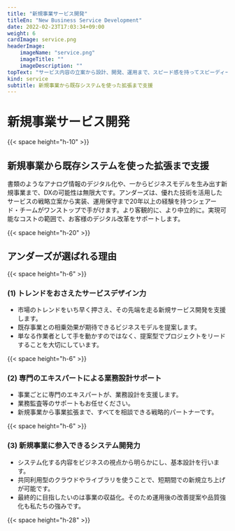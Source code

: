 ```yaml
---
title: "新規事業サービス開発"
titleEn: "New Business Service Development"
date: 2022-02-23T17:03:34+09:00
weight: 6
cardImage: service.png
headerImage:
    imageName: "service.png"
    imageTitle: ""
    imageDescription: ""
topText: "サービス内容の立案から設計、開発、運用まで、スピード感を持ってスピーディーに新規事業サービスの立ち上げをサポートします。"
kind: service
subtitle: 新規事業から既存システムを使った拡張まで支援
---
```


# 新規事業サービス開発　

{{< space height="h-10" >}}

## 新規事業から既存システムを使った拡張まで支援   
書類のようなアナログ情報のデジタル化や、一からビジネスモデルを生み出す新規事業まで、DXの可能性は無限大です。アンダーズは、優れた技術を活用したサービスの戦略立案から実装、運用保守まで20年以上の経験を持つシェアード・チームがワンストップで手がけます。より客観的に、より中立的に。実現可能なコストの範囲で、お客様のデジタル改革をサポートします。

{{< space height="h-20" >}}

## アンダーズが選ばれる理由

{{< space height="h-6" >}}

### (1)	トレンドをおさえたサービスデザイン力

* 市場のトレンドをいち早く押さえ、その先端を走る新規サービス開発を支援します。
* 既存事業との相乗効果が期待できるビジネスモデルを提案します。
* 単なる作業者として手を動かすのではなく、提案型でプロジェクトをリードすることを大切にしています。

{{< space height="h-6" >}}

### (2)	専門のエキスパートによる業務設計サポート

* 事業ごとに専門のエキスパートが、業務設計を支援します。
* 業務監査等のサポートもお任せください。
* 新規事業から事業拡張まで、すべてを相談できる戦略的パートナーです。

{{< space height="h-6" >}}

### (3)	新規事業に参入できるシステム開発力

* システム化する内容をビジネスの視点から明らかにし、基本設計を行います。
* 共同利用型のクラウドやライブラリを使うことで、短期間での新規立ち上げが可能です。
* 最終的に目指したいのは事業の収益化。そのため運用後の改善提案や品質強化も私たちの強みです。

{{< space height="h-28" >}}
